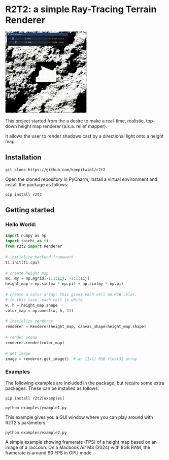 # R2T2: a simple Ray-Tracing Terrain Renderer

![Example 1](documentation/example.gif)

This project started from the a desire to make a real-time, realistic,
top-down height map renderer (a.k.a. relief mapper).

It allows the user to render shadows cast by a directional light
onto a height map.

## Installation

```commandline
git clone https://github.com/keepitwiel/r2t2
```

Open the cloned repository in PyCharm, install a virtual environment and install the package as follows:

```commandline
pip install r2t2
```

## Getting started

### Hello World:

```python
import numpy as np
import taichi as ti
from r2t2 import Renderer

# initialize backend framework
ti.init(ti.cpu)

# create height map
mx, my = np.mgrid[-1:1:11j, -1:1:11j]
height_map = np.sin(mx * np.pi) + np.sin(my * np.pi)

# create a color array: this gives each cell an RGB color.
# in this case, each cell is white
w, h = height_map.shape
color_map = np.ones((w, h, 3))  

# initialize renderer
renderer = Renderer(height_map, canvas_shape=height_map.shape)

# render scene
renderer.render(color_map)

# get image
image = renderer.get_image()  # an 11x11 RGB float32 array
```

### Examples
The following examples are included in the package, but require
some extra packages. These can be installed as follows:

```commandline
pip install r2t2[examples]
```

```commandline
python examples/example1.py
```
This example gives you a GUI window where you can play around with
R2T2's parameters.

```commandline
python examples/example2.py
```
A simple example showing framerate (FPS) of a height map based on an image of a raccoon.
On a Macbook Air M3 (2024) with 8GB RAM, the framerate is around 90 FPS in GPU mode.
